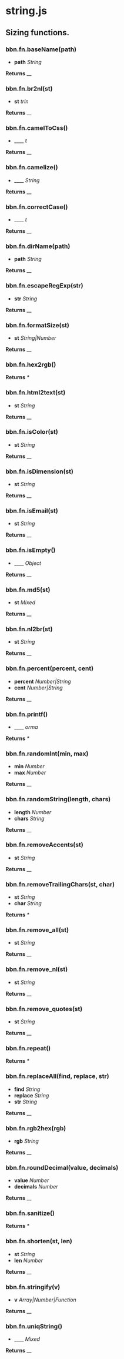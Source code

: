 # string.js

## Sizing functions.

### bbn.fn.baseName(path)

* __path__ _String_ 

**Returns** __ 

### bbn.fn.br2nl(st)

* __st__ _trin_ 

**Returns** __ 

### bbn.fn.camelToCss()

* ____ _t_ 

**Returns** __ 

### bbn.fn.camelize()

* ____ _String_ 

**Returns** __ 

### bbn.fn.correctCase()

* ____ _t_ 

**Returns** __ 

### bbn.fn.dirName(path)

* __path__ _String_ 

**Returns** __ 

### bbn.fn.escapeRegExp(str)

* __str__ _String_ 

**Returns** __ 

### bbn.fn.formatSize(st)

* __st__ _String|Number_ 

**Returns** __ 

### bbn.fn.hex2rgb()


**Returns** _*_ 

### bbn.fn.html2text(st)

* __st__ _String_ 

**Returns** __ 

### bbn.fn.isColor(st)

* __st__ _String_ 

**Returns** __ 

### bbn.fn.isDimension(st)

* __st__ _String_ 

**Returns** __ 

### bbn.fn.isEmail(st)

* __st__ _String_ 

**Returns** __ 

### bbn.fn.isEmpty()

* ____ _Object_ 

**Returns** __ 

### bbn.fn.md5(st)

* __st__ _Mixed_ 

**Returns** __ 

### bbn.fn.nl2br(st)

* __st__ _String_ 

**Returns** __ 

### bbn.fn.percent(percent, cent)

* __percent__ _Number|String_ 
* __cent__ _Number|String_ 

**Returns** __ 

### bbn.fn.printf()

* ____ _orma_ 

**Returns** _*_ 

### bbn.fn.randomInt(min, max)

* __min__ _Number_ 
* __max__ _Number_ 

**Returns** __ 

### bbn.fn.randomString(length, chars)

* __length__ _Number_ 
* __chars__ _String_ 

**Returns** __ 

### bbn.fn.removeAccents(st)

* __st__ _String_ 

**Returns** __ 

### bbn.fn.removeTrailingChars(st, char)

* __st__ _String_ 
* __char__ _String_ 

**Returns** _*_ 

### bbn.fn.remove_all(st)

* __st__ _String_ 

**Returns** __ 

### bbn.fn.remove_nl(st)

* __st__ _String_ 

**Returns** __ 

### bbn.fn.remove_quotes(st)

* __st__ _String_ 

**Returns** __ 

### bbn.fn.repeat()


**Returns** _*_ 

### bbn.fn.replaceAll(find, replace, str)

* __find__ _String_ 
* __replace__ _String_ 
* __str__ _String_ 

**Returns** __ 

### bbn.fn.rgb2hex(rgb)

* __rgb__ _String_ 

**Returns** __ 

### bbn.fn.roundDecimal(value, decimals)

* __value__ _Number_ 
* __decimals__ _Number_ 

**Returns** __ 

### bbn.fn.sanitize()


**Returns** _*_ 

### bbn.fn.shorten(st, len)

* __st__ _String_ 
* __len__ _Number_ 

**Returns** __ 

### bbn.fn.stringify(v)

* __v__ _Array|Number|Function_ 

**Returns** __ 

### bbn.fn.uniqString()

* ____ _Mixed_ 

**Returns** __ 